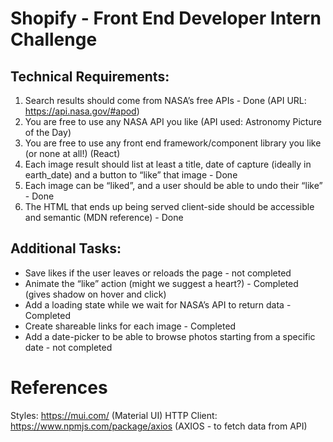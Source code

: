 # Shopify - Front End Developer Intern Challenge

## Technical Requirements:

1. Search results should come from NASA’s free APIs - Done (API URL: https://api.nasa.gov/#apod)
2. You are free to use any NASA API you like (API used: Astronomy Picture of the Day)
3. You are free to use any front end framework/component library you like (or none at all!) (React)
4. Each image result should list at least a title, date of capture (ideally in earth_date) and a button to “like” that image - Done
5. Each image can be “liked”, and a user should be able to undo their “like” - Done
6. The HTML that ends up being served client-side should be accessible and semantic (MDN reference) - Done

## Additional Tasks:

- Save likes if the user leaves or reloads the page - not completed
- Animate the “like” action (might we suggest a heart?) - Completed (gives shadow on hover and click)
- Add a loading state while we wait for NASA’s API to return data - Completed
- Create shareable links for each image - Completed
- Add a date-picker to be able to browse photos starting from a specific date - not completed

# References

Styles: https://mui.com/ (Material UI)
HTTP Client: https://www.npmjs.com/package/axios (AXIOS - to fetch data from API)
